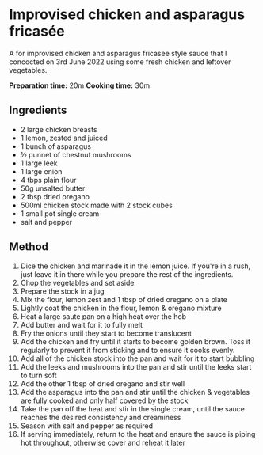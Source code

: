 # Improvised chicken and asparagus fricasée

A for improvised chicken and asparagus fricasee style sauce that I concocted on 3rd June 2022 using some fresh chicken and leftover vegetables.

**Preparation time:** 20m
**Cooking time:** 30m

## Ingredients
- 2 large chicken breasts
- 1 lemon, zested and juiced
- 1 bunch of asparagus
- ½ punnet of chestnut mushrooms
- 1 large leek
- 1 large onion
- 4 tbps plain flour
- 50g unsalted butter
- 2 tbsp dried oregano
- 500ml chicken stock made with 2 stock cubes
- 1 small pot single cream
- salt and pepper

## Method
1. Dice the chicken and marinade it in the lemon juice.  If you're in a rush, just leave it in there while you prepare the rest of the ingredients.
2. Chop the vegetables and set aside
3. Prepare the stock in a jug
4. Mix the flour, lemon zest and 1 tbsp of dried oregano on a plate
5. Lightly coat the chicken in the flour, lemon & oregano mixture
6. Heat a large saute pan on a high heat over the hob 
7. Add butter and wait for it to fully melt
8. Fry the onions until they start to become translucent
9. Add the chicken and fry until it starts to become golden brown.  Toss it regularly to prevent it from sticking and to ensure it cooks evenly.
10. Add all of the chicken stock into the pan and wait for it to start bubbling
11. Add the leeks and mushrooms into the pan and stir until the leeks start to turn soft
12. Add the other 1 tbsp of dried oregano and stir well
14. Add the asparagus into the pan and stir until the chicken & vegetables are fully cooked and only half covered by the stock
15. Take the pan off the heat and stir in the single cream, until the sauce reaches the desired consistency and creaminess
16. Season with salt and pepper as required
17. If serving immediately, return to the heat and ensure the sauce is piping hot throughout, otherwise cover and reheat it later


